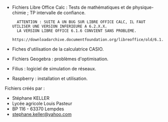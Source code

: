 - Fichiers Libre Office Calc :
        Tests de mathématiques et de physique-chimie ; TP intervalle de confiance.
 
        ATTENTION : SUITE A UN BUG SUR LIBRE OFFICE CALC, IL FAUT UTILISER UNE VERSION INFERIEURE A 6.2.X.X.
        LA VERSION LIBRE OFFICE 6.1.6 CONVIENT SANS PROBLEME.
        https://downloadarchive.documentfoundation.org/libreoffice/old/6.1.6.3/

- Fiches d'utilisation de la calculatrice CASIO.
- Fichiers Geogebra : problèmes d'optimisation.
- Filius : logiciel de simulation de réseaux.
- Raspberry : installation et utilisation.

Fichiers créés par :
- Stéphane KELLER
- Lycée agricole Louis Pasteur
- BP 116 - 63370 Lempdes
- stephane.keller@yahoo.com
